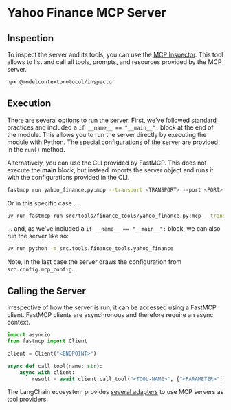 # Yahoo Finance MCP Server 

## Inspection 

To inspect the server and its tools, you can use the [MCP
Inspector](https://github.com/modelcontextprotocol/inspector). This tool allows
to list and call all tools, prompts, and resources provided by the MCP server. 

```bash
npx @modelcontextprotocol/inspector
```

## Execution

There are several options to run the server. First, we've followed standard
practices and included a `if __name__ == "__main__":` block at the end of the
module. This allows you to run the server directly by executing the module with
Python. The special configurations of the server are provided in the `run()`
method.

Alternatively, you can use the CLI provided by FastMCP. This does not execute
the __main__ block, but instead imports the server object and runs it with the
configurations provided in the CLI.

```bash
fastmcp run yahoo_finance.py:mcp --transport <TRANSPORT> --port <PORT>
```

Or in this specific case ...

```bash
uv run fastmcp run src/tools/finance_tools/yahoo_finance.py:mcp --transport http --port 9090
```

... and, as we've included a `if __name__ == "__main__":` block, we can also run
the server like so:

```bash
uv run python -m src.tools.finance_tools.yahoo_finance
```

Note, in the last case the server draws the configuration from
`src.config.mcp_config`.

## Calling the Server

Irrespective of how the server is run, it can be accessed using a FastMCP
client. FastMCP clients are asynchronous and therefore require an async context.

```python
import asyncio
from fastmcp import Client

client = Client("<ENDPOINT>")

async def call_tool(name: str):
    async with client:
        result = await client.call_tool("<TOOL-NAME>", {"<PARAMETER>": <VALUE>})
```

The LangChain ecosystem provides [several
adapters](https://github.com/langchain-ai/langchain-mcp-adapters) to use MCP
servers as tool providers. 
